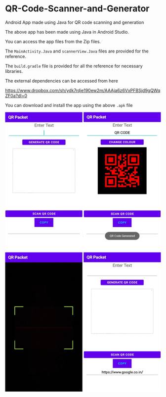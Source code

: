 # QR-Code-Scanner-and-Generator
Android App made using Java for QR code scanning and generation

The above app has been made using Java in Android Studio.

You can access the app files from the Zip files.

The ```MainActivity.Java``` and ```scannerView.Java``` files are provided for the reference.

The ```build.gradle``` file is provided for all the reference for necessary libraries.

The external dependencies can be accessed from here

https://www.dropbox.com/sh/ydk7rdje190ew2m/AAAja6z6VxPFBSjd9gQWqZF0a?dl=0

You can download and install the app using the above ```.apk``` file

<img src="AppS1.png" width="250" height="450">

<img src="AppS2.png" width="250" height="450">

<img src="AppS3.png" width="250" height="450">

<img src="AppS4.png" width="250" height="450">

